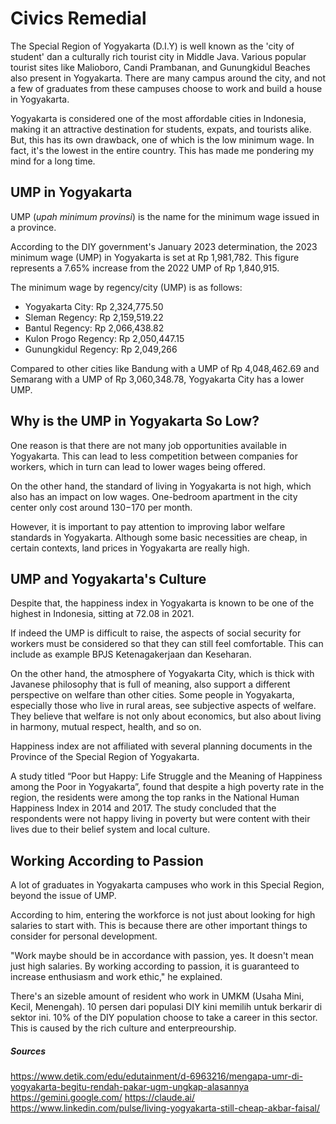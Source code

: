 # Civics Remedial

<!-- Tentang Indonesia, only one thing, and hand written.
-->

The Special Region of Yogyakarta (D.I.Y) is well known as the 'city of student' dan a culturally rich tourist city in Middle Java.
Various popular tourist sites like Malioboro, Candi Prambanan, and Gunungkidul Beaches also present in Yogyakarta.
There are many campus around the city, and not a few of graduates from these campuses choose to work and build a house in Yogyakarta.

Yogyakarta is considered one of the most affordable cities in Indonesia, making it an attractive destination for students, expats, and tourists alike.
But, this has its own drawback, one of which is the low minimum wage.
In fact, it's the lowest in the entire country.
This has made me pondering my mind for a long time.

## UMP in Yogyakarta

UMP (*upah minimum provinsi*) is the name for the minimum wage issued in a province.

According to the DIY government's January 2023 determination, the 2023 minimum wage (UMP) in Yogyakarta is set at Rp 1,981,782.
This figure represents a 7.65% increase from the 2022 UMP of Rp 1,840,915.

The minimum wage by regency/city (UMP) is as follows:

- Yogyakarta City: Rp 2,324,775.50
- Sleman Regency: Rp 2,159,519.22
- Bantul Regency: Rp 2,066,438.82
- Kulon Progo Regency: Rp 2,050,447.15
- Gunungkidul Regency: Rp 2,049,266

Compared to other cities like Bandung with a UMP of Rp 4,048,462.69 and Semarang with a UMP of Rp 3,060,348.78, Yogyakarta City has a lower UMP.

## Why is the UMP in Yogyakarta So Low?

<!-- Dr.
Hempri Suyatna, S.Sos., M.Si., a lecturer at FISIPOL and a researcher at the Center for People's Economy Studies at UGM, explains several reasons why Yogyakarta has a low minimum wage.
-->

One reason is that there are not many job opportunities available in Yogyakarta.
This can lead to less competition between companies for workers, which in turn can lead to lower wages being offered.

On the other hand, the standard of living in Yogyakarta is not high, which also has an impact on low wages.
One-bedroom apartment in the city center only cost around $130-$170 per month.

However, it is important to pay attention to improving labor welfare standards in Yogyakarta.
Although some basic necessities are cheap, in certain contexts, land prices in Yogyakarta are really high.

## UMP and Yogyakarta's Culture

Despite that, the happiness index in Yogyakarta is known to be one of the highest in Indonesia, sitting at 72.08 in 2021.
<!--However, the government still needs to pay attention to the UMP aspect.

This is because with a higher UMP, people's purchasing power improve as well.-->

If indeed the UMP is difficult to raise, the aspects of social security for workers must be considered so that they can still feel comfortable.
This can include as example BPJS Ketenagakerjaan dan Keseharan.

On the other hand, the atmosphere of Yogyakarta City, which is thick with Javanese philosophy that is full of meaning, also support a different perspective on welfare than other cities.
Some people in Yogyakarta, especially those who live in rural areas, see subjective aspects of welfare.
They believe that welfare is not only about economics, but also about living in harmony, mutual respect, health, and so on.

Happiness index are not affiliated with several planning documents in the Province of the Special Region of Yogyakarta.

A study titled “Poor but Happy: Life Struggle and the Meaning of Happiness among the Poor in Yogyakarta”, found that despite a high poverty rate in the region, the residents were among the top ranks in the National Human Happiness Index in 2014 and 2017.
The study concluded that the respondents were not happy living in poverty but were content with their lives due to their belief system and local culture.

## Working According to Passion

A lot of graduates in Yogyakarta campuses who work in this Special Region, beyond the issue of UMP.

According to him, entering the workforce is not just about looking for high salaries to start with.
This is because there are other important things to consider for personal development.

"Work maybe should be in accordance with passion, yes.
It doesn't mean just high salaries.
By working according to passion, it is guaranteed to increase enthusiasm and work ethic," he explained.

There's an sizeble amount of resident who work in UMKM (Usaha Mini, Kecil, Menengah).
10 persen dari populasi DIY kini memilih untuk berkarir di sektor ini.
10% of the DIY population choose to take a career in this sector.
This is caused by the rich culture and enterpreourship.

##### Sources

https://www.detik.com/edu/edutainment/d-6963216/mengapa-umr-di-yogyakarta-begitu-rendah-pakar-ugm-ungkap-alasannya
https://gemini.google.com/
https://claude.ai/
https://www.linkedin.com/pulse/living-yogyakarta-still-cheap-akbar-faisal/
